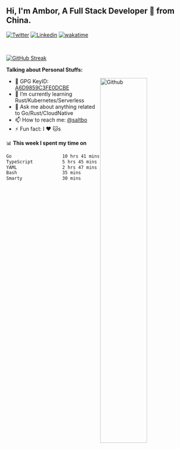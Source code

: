 ## Hi, I'm Ambor, A Full Stack Developer 🚀 from China.

[![Twitter](https://img.shields.io/badge/-saltbo-1ca0f1?style=flat&logo=twitter&logoColor=white)](https://twitter.com/rdsaltbo)
[![Linkedin](https://img.shields.io/badge/-saltbo-blue?style=flat&logo=Linkedin&logoColor=white)](https://www.linkedin.com/in/saltbo/)
[![wakatime](https://wakatime.com/badge/user/f82b1c77-faab-48cd-aef5-a12c0aff104b.svg)](https://wakatime.com/@f82b1c77-faab-48cd-aef5-a12c0aff104b)

&nbsp;  

[![GitHub Streak](http://github-readme-streak-stats.herokuapp.com?user=saltbo&hide_border=true&date_format=M%20j%5B%2C%20Y%5D)](https://git.io/streak-stats)

**Talking about Personal Stuffs:**
<!-- Any image aligned to the right. Beware the width  -->
<img width="50%" align="right" alt="Github" src="https://raw.githubusercontent.com/saltbo/saltbo/master/images/git-header.svg" />

- 🤘 GPG KeyID: [A6D9859C3FE0DCBE](https://saltbo.cn/pgp_keys.asc)
- 🌱 I’m currently learning Rust/Kubernetes/Serverless
- 💬 Ask me about anything related to Go/Rust/CloudNative
- 📫 How to reach me: [@saltbo](https://t.me/saltbo)
- ⚡ Fun fact: I :heart: :cat:s


📊 **This week I spent my time on**
<!--START_SECTION:waka-->

```txt
Go                   10 hrs 41 mins  ████████████░░░░░░░░░░░░░   48.58 %
TypeScript           5 hrs 45 mins   ██████▓░░░░░░░░░░░░░░░░░░   26.12 %
YAML                 2 hrs 47 mins   ███▒░░░░░░░░░░░░░░░░░░░░░   12.71 %
Bash                 35 mins         ▓░░░░░░░░░░░░░░░░░░░░░░░░   02.66 %
Smarty               30 mins         ▓░░░░░░░░░░░░░░░░░░░░░░░░   02.34 %
```

<!--END_SECTION:waka-->

